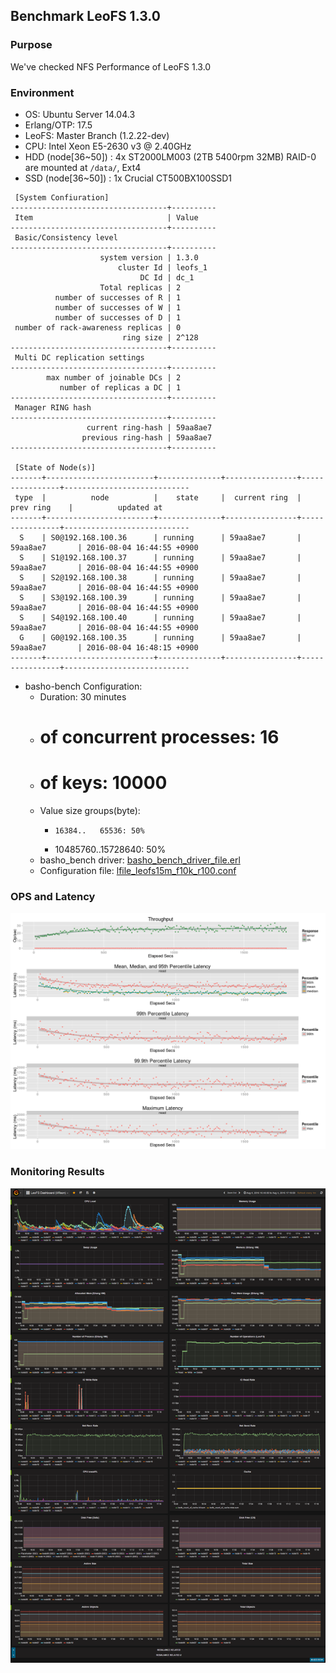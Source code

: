 ## Benchmark LeoFS 1.3.0 

### Purpose
We've checked NFS Performance of LeoFS 1.3.0

### Environment
* OS: Ubuntu Server 14.04.3
* Erlang/OTP: 17.5
* LeoFS: Master Branch (1.2.22-dev)
* CPU: Intel Xeon E5-2630 v3 @ 2.40GHz
* HDD (node[36~50]) : 4x ST2000LM003 (2TB 5400rpm 32MB) RAID-0 are mounted at `/data/`, Ext4
* SSD (node[36~50]) : 1x Crucial CT500BX100SSD1

```
 [System Confiuration]
-----------------------------------+----------
 Item                              | Value
-----------------------------------+----------
 Basic/Consistency level
-----------------------------------+----------
                    system version | 1.3.0
                        cluster Id | leofs_1
                             DC Id | dc_1
                    Total replicas | 2
          number of successes of R | 1
          number of successes of W | 1
          number of successes of D | 1
 number of rack-awareness replicas | 0
                         ring size | 2^128
-----------------------------------+----------
 Multi DC replication settings
-----------------------------------+----------
        max number of joinable DCs | 2
           number of replicas a DC | 1
-----------------------------------+----------
 Manager RING hash
-----------------------------------+----------
                 current ring-hash | 59aa8ae7
                previous ring-hash | 59aa8ae7
-----------------------------------+----------

 [State of Node(s)]
-------+------------------------+--------------+----------------+----------------+----------------------------
 type  |          node          |    state     |  current ring  |   prev ring    |          updated at
-------+------------------------+--------------+----------------+----------------+----------------------------
  S    | S0@192.168.100.36      | running      | 59aa8ae7       | 59aa8ae7       | 2016-08-04 16:44:55 +0900
  S    | S1@192.168.100.37      | running      | 59aa8ae7       | 59aa8ae7       | 2016-08-04 16:44:55 +0900
  S    | S2@192.168.100.38      | running      | 59aa8ae7       | 59aa8ae7       | 2016-08-04 16:44:55 +0900
  S    | S3@192.168.100.39      | running      | 59aa8ae7       | 59aa8ae7       | 2016-08-04 16:44:55 +0900
  S    | S4@192.168.100.40      | running      | 59aa8ae7       | 59aa8ae7       | 2016-08-04 16:44:55 +0900
  G    | G0@192.168.100.35      | running      | 59aa8ae7       | 59aa8ae7       | 2016-08-04 16:48:15 +0900
-------+------------------------+--------------+----------------+----------------+----------------------------

```

* basho-bench Configuration:
    * Duration: 30 minutes
    * # of concurrent processes: 16
    * # of keys: 10000
    * Value size groups(byte):
        *     16384..   65536: 50%
        *  10485760..15728640: 50%
    * basho_bench driver: [basho_bench_driver_file.erl](https://github.com/leo-project/basho_bench/blob/master/src/basho_bench_driver_file.erl)
    * Configuration file: [lfile_leofs15m_f10k_r100.conf](lfile_leofs15m_f10k_r100.conf)

### OPS and Latency
![ops-latency](summary.png)

### Monitoring Results
![monitoring-results](grafana.png)
